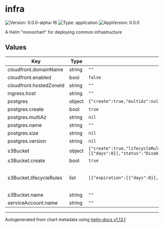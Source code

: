 # infra

![Version: 0.0.0-alpha-16](https://img.shields.io/badge/Version-0.0.0--alpha--16-informational?style=flat-square) ![Type: application](https://img.shields.io/badge/Type-application-informational?style=flat-square) ![AppVersion: 0.0.0](https://img.shields.io/badge/AppVersion-0.0.0-informational?style=flat-square)

A Helm "monochart" for deploying common infrastructure

## Values

| Key | Type | Default | Description |
|-----|------|---------|-------------|
| cloudfront.domainName | string | `""` | The domain name that the cloudfront distribution will be available on |
| cloudfront.enabled | bool | `false` |  |
| cloudfront.hostedZoneId | string | `""` | The hosted zone id of the domain name |
| ingress.host | string | `""` | The host name the application will be accessible from |
| postgres | object | `{"create":true,"multiAz":null,"name":"","size":null,"version":null}` | Postgres database configuration. Leave as null for no database. |
| postgres.create | bool | `true` | If a database should be created. Set to false if another app is creating the database. |
| postgres.multiAz | string | `nil` | If database should be a multi-az deployment |
| postgres.name | string | `""` | The database's name. |
| postgres.size | string | `nil` | The instance size. Options: micro, small, medium, large or xlarge. |
| postgres.version | string | `nil` | The postgres version to use. Options: 16.2, 15.6 or 14.11 |
| s3Bucket | object | `{"create":true,"lifecycleRules":[{"expiration":[{"days":0}],"status":"Disabled"}],"name":""}` | S3 Bucket configuration. Set to null for no s3 bucket. |
| s3Bucket.create | bool | `true` | If an s3 bucket should be created. Set to false if another app creates the s3 bucket. |
| s3Bucket.lifecycleRules | list | `[{"expiration":[{"days":0}],"status":"Disabled"}]` | Lifecycle rules. See docs at https://marketplace.upbound.io/providers/upbound/provider-aws-s3/v1.2.1/resources/s3.aws.upbound.io/BucketLifecycleConfiguration/v1beta1#doc:spec-forProvider-rule The status field is required on the rule object. |
| s3Bucket.name | string | `""` | Name of the bucket |
| serviceAccount.name | string | `""` |  |

----------------------------------------------
Autogenerated from chart metadata using [helm-docs v1.13.1](https://github.com/norwoodj/helm-docs/releases/v1.13.1)
